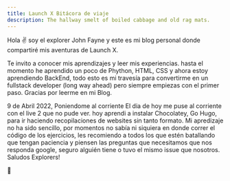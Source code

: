 ```yaml
---
title: Launch X Bitácora de viaje
description: The hallway smelt of boiled cabbage and old rag mats.
---
```


Hola ✌️  soy el explorer John Fayne y este es mi blog personal donde compartiré mis aventuras de Launch X.

Te invito a conocer mis aprendizajes y leer mis experiencias.
hasta el momento he aprendido un poco de Phython, HTML, CSS y ahora estoy aprendiendo BackEnd, todo esto es mi travesía para convertirme en un fullstack developer (long way ahead) pero siempre empiezas con el primer paso.
Gracias por leerme en mi Blog.

9 de Abril 2022, Poniendome al corriente
El dia de hoy me puse al corriente con el live 2 que no pude ver. hoy aprendi a instalar Chocolatey, Go Hugo, para ir haciendo recopilaciones de websites sin tanto formato. Mi apredizaje no ha sido sencillo, por momentos no sabía ni siquiera en donde correr el código de los ejercicios, les recomiendo a todos los que estén batallando que tengan paciencia y piensen las preguntas que necesitamos que nos responda google, seguro alguién tiene o tuvo el mismo issue que nosotros.
 Saludos Explorers!

🚀
